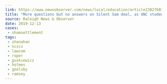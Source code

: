 ```yaml
---
link: https://www.newsobserver.com/news/local/education/article238276838.html
title: "More questions but no answers on Silent Sam deal, as UNC students take legal action"
source: Raleigh News & Observer
date: 2019-12-13
cases:
 - shamsettlement
tags:
 - shanahan
 - ncscv
 - lawcom
 - roper
 - guskiewicz
 - holmes
 - goolsby
 - ramsey
---
```

